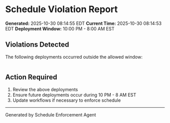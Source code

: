 # Schedule Violation Report

**Generated:** 2025-10-30 08:14:55 EDT
**Current Time:** 2025-10-30 08:14:53 EDT
**Deployment Window:** 10:00 PM - 8:00 AM EST

## Violations Detected

The following deployments occurred outside the allowed window:

```

```

## Action Required

1. Review the above deployments
2. Ensure future deployments occur during 10 PM - 8 AM EST
3. Update workflows if necessary to enforce schedule

---

Generated by Schedule Enforcement Agent
